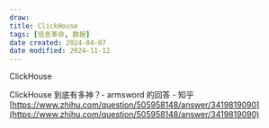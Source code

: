 ```yaml
---
draw:
title: ClickHouse
tags: [信息革命, 数据]
date created: 2024-04-07
date modified: 2024-11-12
---
```


ClickHouse

<!-- more -->

ClickHouse 到底有多神？- armsword 的回答 - 知乎  
[https://www.zhihu.com/question/505958148/answer/3419819090](https://www.zhihu.com/question/505958148/answer/3419819090)

